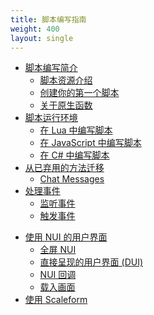 ```yaml
---
title: 脚本编写指南
weight: 400
layout: single
---
```


- [脚本编写简介](/docs/scripting-manual/introduction)
    - [脚本资源介绍](/docs/scripting-manual/introduction/introduction-to-resources)
    - [创建你的第一个脚本](/docs/scripting-manual/introduction/creating-your-first-script)
    - [关于原生函数](/docs/scripting-manual/introduction/about-native-functions)
- [脚本运行环境](/docs/scripting-manual/runtimes)
    - [在 Lua 中编写脚本](/docs/scripting-manual/runtimes/lua)
    - [在 JavaScript 中编写脚本](/docs/scripting-manual/runtimes/javascript)
    - [在 C# 中编写脚本](/docs/scripting-manual/runtimes/csharp)
- [从已弃用的方法迁移](/docs/scripting-manual/migrating-from-deprecated)
  - [Chat Messages](/docs/scripting-manual/migrating-from-deprecated/chat-messages)
- [处理事件](/docs/scripting-manual/working-with-events)
  - [监听事件](/docs/scripting-manual/working-with-events/listening-for-events)
  - [触发事件](/docs/scripting-manual/working-with-events/triggering-events)
<!--    - [Using events](/docs/scripting-manual/working-with-events/using-events) -->
<!--    - [Creating new events](/docs/scripting-manual/working-with-event/creating-new-events) -->
<!--    - [Server-client communication](/docs/scripting-manual/working-with-event/server-client-communication) -->
- [使用 NUI 的用户界面](/docs/scripting-manual/nui-development)
  - [全屏 NUI](/docs/scripting-manual/nui-development/full-screen-nui)
  - [直接呈现的用户界面 (DUI)](/docs/scripting-manual/nui-development/dui)
  - [NUI 回调](/docs/scripting-manual/nui-development/nui-callbacks)
  - [载入画面](/docs/scripting-manual/nui-development/loading-screens)
- [使用 Scaleform](/docs/scripting-manual/using-scaleform)

